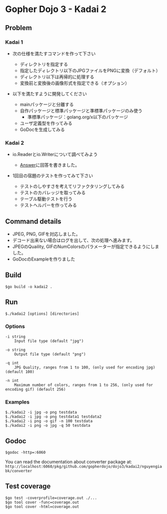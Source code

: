 # Gopher Dojo 3 - Kadai 2

## Problem

### Kadai 1
* 次の仕様を満たすコマンドを作って下さい
  - ディレクトリを指定する
  - 指定したディレクトリ以下のJPGファイルをPNGに変換（デフォルト）
  - ディレクトリ以下は再帰的に処理する
  - 変換前と変換後の画像形式を指定できる（オプション）

* 以下を満たすように開発してください
  - mainパッケージと分離する
  - 自作パッケージと標準パッケージと準標準パッケージのみ使う
    - 準標準パッケージ：golang.org/x以下のパッケージ
  - ユーザ定義型を作ってみる
  - GoDocを生成してみる

### Kadai 2

* io.Readerとio.Writerについて調べてみよう
  - [Answer](Answer.md)に回答を書きました。

* 1回目の宿題のテストを作ってみて下さい
  - テストのしやすさを考えてリファクタリングしてみる
  - テストのカバレッジを取ってみる
  - テーブル駆動テストを行う
  - テストヘルパーを作ってみる

## Command details
* JPEG, PNG, GIFを対応しました。
* デコード出来ない場合はログを出して、次の処理へ進みます。
* JPEGのQuaility, GIFのNumColorsのパラメーターが指定できるようにしました。
* GoDocのExampleを作りました

## Build
```
$go build -o kadai2 .
```

## Run
```
$./kadai2 [options] [directories]
```

### Options
```
-i string
    Input file type (default "jpg")

-o string
    Output file type (default "png")

-q int
    JPG Quality, ranges from 1 to 100, (only used for encoding jpg) (default 100)

-n int
    Maximum number of colors, ranges from 1 to 256, (only used for encoding gif) (default 256)    
```

### Examples
```
$./kadai2 -i jpg -o png testdata
$./kadai2 -i jpg -o png testdata1 testdata2
$./kadai2 -i png -o gif -n 100 testdata
$./kadai2 -i png -o jpg -q 50 testdata
```

## Godoc
```
$godoc -http=:6060
```
You can read the documentation about converter package at:
`http://localhost:6060/pkg/github.com/gopherdojo/dojo3/kadai2/nguyengiabk/converter`

## Test coverage
```
$go test -coverprofile=coverage.out ./...
$go tool cover -func=coverage.out
$go tool cover -html=coverage.out
```
